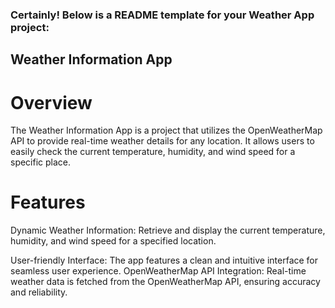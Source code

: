 
### Certainly! Below is a README template for your Weather App project:

## Weather Information App

# Overview
The Weather Information App is a project that utilizes the OpenWeatherMap API to provide real-time weather details for any location. It allows users to easily check the current temperature, humidity, and wind speed for a specific place.

# Features

Dynamic Weather Information: Retrieve and display the current temperature, humidity, and wind speed for a specified location.

User-friendly Interface: The app features a clean and intuitive interface for seamless user experience.
OpenWeatherMap API Integration: Real-time weather data is fetched from the OpenWeatherMap API, ensuring accuracy and reliability.

